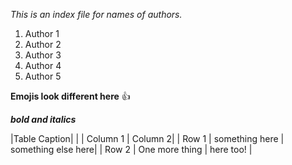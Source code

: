 *This is an index file for names of authors.*

1. Author 1
2. Author 2
3. Author 3
4. Author 4
5. Author 5

**Emojis look different here**
:thumbsup: 

***bold and italics***

|Table Caption|
| | Column 1 | Column 2|
| Row 1 | something here | something else here|
| Row 2 | One more thing | here too! |
